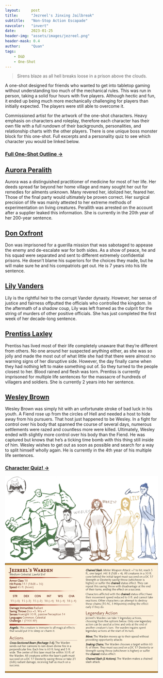 ```yaml
---
layout:     post
title:      "Jezreel's Jinxing Jailbreak"
subtitle:   "Non-Stop Action Escapade"
navcolor:   "invert"
date:       2023-01-25
header-img: "assets/images/jezreel.png"
header-mask: 0.4
author:     "Quan"
tags:
    - D&D
    - One-Shot
---
```


> Sirens blaze as all hell breaks loose in a prison above the clouds.

A one-shot designed for friends who wanted to get into tabletop gaming without understanding too much of the mechanical rules. This was run in person, taking a solid four hours with five players. Although hectic and fun, it ended up being much more mechanically challenging for players than initially expected. The players were still able to overcome it.

Commissioned artist for the artwork of the one-shot characters. Heavy emphasis on characters and roleplay, therefore each character has their own file with a full rundown of their backgrounds, personalities, and relationship charts with the other players. There is one unique boss monster block for this one-shot. Full excerpts and a personality quiz to see which character you would be linked below.

### [Full One-Shot Outline →](https://docs.google.com/document/d/e/2PACX-1vQVBAYhRtBGuaPPfOeE6qSF5D00FeIPIa1gkEVsJHoeOfmVAe6ryjD82NJldNDKr5QeSSccitd7zVIU/pub) <!-- Link to full story -->

## [Aurora Peralith](https://docs.google.com/document/d/e/2PACX-1vQJ9l0zrBoRm-zmC-Tb7eBahHsup8Pq24uKqGP1aaF4nD9YyYTOnoOWm7PFUli7Qj8AHfNAAEyE-1Yj/pub) <!-- Link to full story -->

Aurora was a distinguished practitioner of medicine for most of her life. Her deeds spread far beyond her home village and many sought her out for remedies for ailments unknown. Many revered her, idolized her, feared her. Those of the final party would ultimately be proven correct. Her surgical precision of life was mainly attested to her extreme methods of experimentation on living creatures. Perallith was arrested on the account after a supplier leaked this information. She is currently in the 20th year of her 200-year sentence. 

## [Don Oxfront](https://docs.google.com/document/d/e/2PACX-1vSqmItMwlungZ9U8f-xsQNusmzflX4kfh1U4wV7HPJ7l2mzQ4dSaYInyvCgozHi43E1M7HX__sIXfDw/pub) <!-- Link to full story -->

Don was imprisoned for a guerilla mission that was sabotaged to appease the enemy and de-escalate war for both sides. As a show of peace, he and his squad were separated and sent to different extremely confidential prisons. He doesn’t blame his superiors for the choices they made, but he will make sure he and his compatriots get out. He is 7 years into his life sentence.

## [Lily Vanders](https://docs.google.com/document/d/e/2PACX-1vRtpnsDV-AygRlBxcN3GwHvmosYWDoBQIxwvGLoi7ONhD5AS2et8lpP-m9rmvv6JJp1hs7imMJVhgN6/pub) <!-- Link to full story -->

Lily is the rightful heir to the corrupt Vander dynasty. However, her sense of justice and fairness offputted the officials who controlled the kingdom. In the aftermath of a shadow coup, Lily was left framed as the culprit for the string of murders of other positive officials. She has just completed the first week of her decade-long sentence.

## [Prentiss Laxley](https://docs.google.com/document/d/e/2PACX-1vTwj43tSY_rBbio3R7NXm5zDPWesG6Wl2K9zdeFUrnSHw6cuErb4JXC0G15DDGrXNEechRo31_DV8jl/pub) <!-- Link to full story -->

Prentiss has lived most of their life completely unaware that they’re different from others. No one around her suspected anything either, as she was so jolly and made the most out of what little she had that there were almost no warning signs of her disruptive side. However, the day finally came when they had nothing left to make something out of. So they turned to the people closest to her. Blood rained and flesh was torn. Prentiss is currently imprisoned for multiple life sentences for the massacre of hundreds of villagers and soldiers. She is currently 2 years into her sentence.

## [Wesley Brown](https://docs.google.com/document/d/e/2PACX-1vRIwXgvxAD7dAE55AyYLv38GeCIQSttNQkO5yRGDBnPXy4F2Q7pn244FaEVnH0UudjghI7JEilhGIp0/pub) <!-- Link to full story -->

Wesley Brown was simply hit with an unfortunate stroke of bad luck in his youth. A Fiend rose up from the circles of Hell and needed a host to hide away from his pursuers. That host just happened to be Wesley. In a fight for control over his body that spanned the course of several days, numerous settlements were razed and countless more were killed. Ultimately, Wesley ended with slightly more control over his body than the Fiend. He was captured but knows that he’s a ticking time bomb with this thing still inside of him. Wesley wishes to get out as soon as possible and search for a way to split himself wholly again. He is currently in the 4th year of his multiple life sentences.

### [Character Quiz! →](https://uquiz.com/WKCCzg) <!-- Link to full story -->

![My Image](assets/images/jezreel.png "Jezreel")
![My Image](assets/images/jezreelwarden.png "Jezreel Warden")